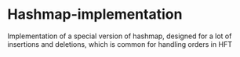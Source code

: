 # Hashmap-implementation
 Implementation of a special version of hashmap, designed for a lot of insertions and deletions, which is common for handling orders in HFT
